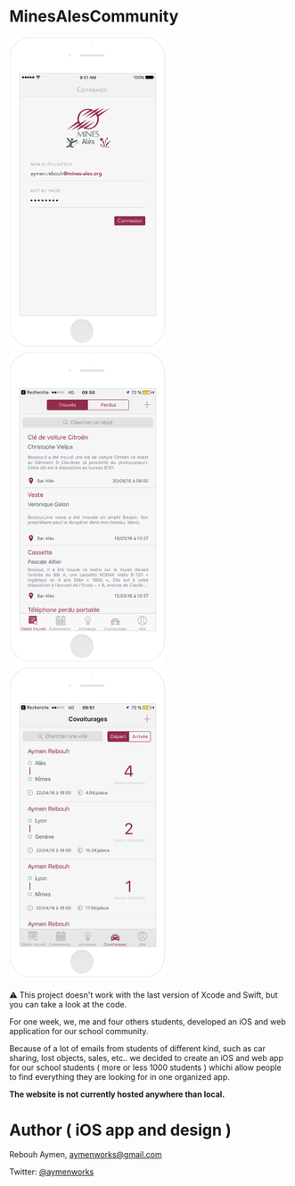 # MinesAlesCommunity

<img src="Screenshots/EMA_LOGIN.png" width="280px" alt="Login"/>
<img src="Screenshots/EMA_LOSTOBJECT.png" width="280px" alt="Lost objects"/>
<img src="Screenshots/EMA_CARSHARING.png" width="280px" alt="Car sharing"/>

⚠️ This project doesn't work with the last version of Xcode and Swift, but you can take a look at the code.

For one week, we, me and four others students, developed an iOS and web application for our school community. 

Because of a lot of emails from students of different kind, such as car sharing, lost objects, sales, etc.. we decided to 
create an iOS and web app for our school students ( more or less 1000 students ) whichi allow people to find everything 
they are looking for in one organized app.

__The website is not currently hosted anywhere than local.__


# Author ( iOS app and design )

Rebouh Aymen, aymenworks@gmail.com

Twitter: [@aymenworks](https://twitter.com/aymenworks)

